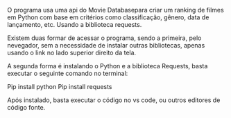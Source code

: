 O programa usa uma api do Movie Databasepara criar um ranking de filmes em Python com base em critérios como classificação, gênero, data de lançamento, etc. Usando a biblioteca requests.

Existem duas formar de acessar o programa, sendo a primeira, pelo nevegador, sem a necessidade de instalar outras bibliotecas, apenas usando o link no lado superior direito da tela.

A segunda forma é instalando o Python e a biblioteca Requests, basta executar o seguinte comando no terminal:

Pip install python
Pip install requests


Após instalado, basta executar o código no vs code, ou outros editores de código fonte.
